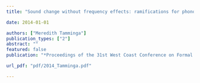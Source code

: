 ```yaml
---
title: "Sound change without frequency effects: ramifications for phonological theory"

date: 2014-01-01

authors: ["Meredith Tamminga"]
publication_types: ["2"]
abstract: ""
featured: false
publication: "*Proceedings of the 31st West Coast Conference on Formal Linguistics*"

url_pdf: "pdf/2014_Tamminga.pdf"

---
```


